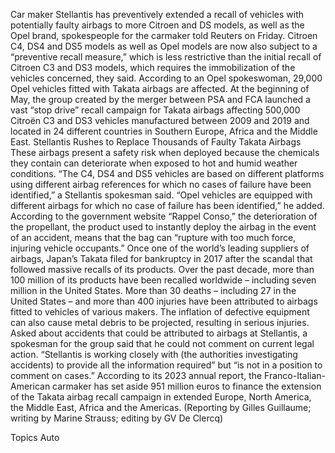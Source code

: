 Car maker Stellantis has preventively extended a recall of vehicles with potentially faulty airbags to more Citroen and DS models, as well as the Opel brand, spokespeople for the carmaker told Reuters on Friday.
Citroen C4, DS4 and DS5 models as well as Opel models are now also subject to a “preventive recall measure,” which is less restrictive than the initial recall of Citroen C3 and DS3 models, which requires the immobilization of the vehicles concerned, they said.
According to an Opel spokeswoman, 29,000 Opel vehicles fitted with Takata airbags are affected.
At the beginning of May, the group created by the merger between PSA and FCA launched a vast “stop drive” recall campaign for Takata airbags affecting 500,000 Citroën C3 and DS3 vehicles manufactured between 2009 and 2019 and located in 24 different countries in Southern Europe, Africa and the Middle East.
Stellantis Rushes to Replace Thousands of Faulty Takata Airbags
These airbags present a safety risk when deployed because the chemicals they contain can deteriorate when exposed to hot and humid weather conditions.
“The C4, DS4 and DS5 vehicles are based on different platforms using different airbag references for which no cases of failure have been identified,” a Stellantis spokesman said.
“Opel vehicles are equipped with different airbags for which no case of failure has been identified,” he added.
According to the government website “Rappel Conso,” the deterioration of the propellant, the product used to instantly deploy the airbag in the event of an accident, means that the bag can “rupture with too much force, injuring vehicle occupants.”
Once one of the world’s leading suppliers of airbags, Japan’s Takata filed for bankruptcy in 2017 after the scandal that followed massive recalls of its products. Over the past decade, more than 100 million of its products have been recalled worldwide – including seven million in the United States.
More than 30 deaths – including 27 in the United States – and more than 400 injuries have been attributed to airbags fitted to vehicles of various makers. The inflation of defective equipment can also cause metal debris to be projected, resulting in serious injuries.
Asked about accidents that could be attributed to airbags at Stellantis, a spokesman for the group said that he could not comment on current legal action.
“Stellantis is working closely with (the authorities investigating accidents) to provide all the information required” but “is not in a position to comment on cases.”
According to its 2023 annual report, the Franco-Italian-American carmaker has set aside 951 million euros to finance the extension of the Takata airbag recall campaign in extended Europe, North America, the Middle East, Africa and the Americas.
(Reporting by Gilles Guillaume; writing by Marine Strauss; editing by GV De Clercq)

Topics
Auto
